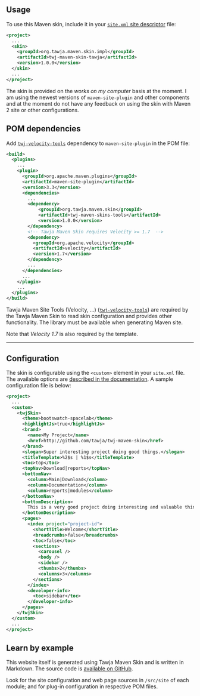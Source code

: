 ## Usage

To use this Maven skin, include it in your [`site.xml` site descriptor][site-xml] file:

[site-xml]: http://maven.apache.org/doxia/doxia-sitetools/doxia-decoration-model/decoration.html

```xml
<project>
  ...
  <skin>
    <groupId>org.tawja.maven.skin.impl</groupId>
    <artifactId>twj-maven-skin-tawja</artifactId>
    <version>1.0.0</version>
  </skin>
  ...
</project>
```

The skin is provided on the _works on my computer_ basis at the moment. I am using the newest
versions of `maven-site-plugin` and other components and at the moment do not have any feedback
on using the skin with Maven 2 site or other configurations.


## POM dependencies

Add [`twj-velocity-tools`][twj-tools] dependency to `maven-site-plugin` in the POM file:

[twj-tools]: ../twj-velocity-tools

```xml
<build>
  <plugins>
    ...
    <plugin>
      <groupId>org.apache.maven.plugins</groupId>
      <artifactId>maven-site-plugin</artifactId>
      <version>3.3</version>
      <dependencies>
        ...
        <dependency>
            <groupId>org.tawja.maven.skin</groupId>
            <artifactId>twj-maven-skins-tools</artifactId>
            <version>1.0.0</version>
        </dependency>
        <!-- Tawja Maven Skin requires Velocity >= 1.7  -->
        <dependency>
          <groupId>org.apache.velocity</groupId>
          <artifactId>velocity</artifactId>
          <version>1.7</version>
        </dependency>
        ...
      </dependencies>
      ...
    </plugin>
    ...
  </plugins>
</build>
```

Tawja Maven Site Tools (Velocity, ...) ([`twj-velocity-tools`][twj-tools]) are required by the Tawja Maven Skin
to read skin configuration and provides other functionality. The library must be available when
generating Maven site.

Note that _Velocity 1.7_ is also required by the template.

---


## Configuration

The skin is configurable using the `<custom>` element in your `site.xml` file. The available
options are [described in the documentation][doc]. A sample configuration file is below:

[doc]: config.html

```xml
<project>
  ...
  <custom>
    <twjSkin>
      <theme>bootswatch-spacelab</theme>
      <highlightJs>true</highlightJs>
      <brand>
        <name>My Project</name>
        <href>http://github.com/tawja/twj-maven-skin</href>
      </brand>
      <slogan>Super interesting project doing good things.</slogan>
      <titleTemplate>%2$s | %1$s</titleTemplate>
      <toc>top</toc>
      <topNav>Download|reports</topNav>
      <bottomNav>
        <column>Main|Download</column>
        <column>Documentation</column>
        <column>reports|modules</column>
      </bottomNav>
      <bottomDescription>
        This is a very good project doing interesting and valuable things.
      </bottomDescription>
      <pages>
        <index project="project-id">
          <shortTitle>Welcome</shortTitle>
          <breadcrumbs>false</breadcrumbs>
          <toc>false</toc>
          <sections>
            <carousel />
            <body />
            <sidebar />
            <thumbs>2</thumbs>
            <columns>3</columns>
          </sections>
        </index>
        <developer-info>
          <toc>sidebar</toc>
        </developer-info>
      </pages>
    </twjSkin>
  </custom>
  ...
</project>
```


## Learn by example

This website itself is generated using Tawja Maven Skin and is written in Markdown.
The source code is [available on GitHub][twj-src].

Look for the site configuration and web page sources in `/src/site` of each module;
and for plug-in configuration in respective POM files.

[twj-src]: http://github.com/tawja/twj-maven-skin "Tawja Maven Skin source code"
